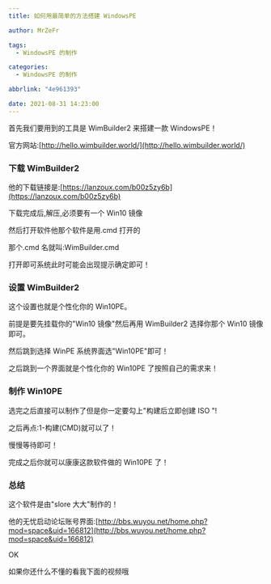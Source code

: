 ```yaml
---
title: 如何用最简单的方法搭建 WindowsPE

author: MrZeFr

tags:
  - WindowsPE 的制作

categories:
  - WindowsPE 的制作

abbrlink: "4e961393"

date: 2021-08-31 14:23:00
---
```


首先我们要用到的工具是 WimBuilder2 来搭建一款 WindowsPE！

官方网站:[http://hello.wimbuilder.world/](http://hello.wimbuilder.world/)

### 下载 WimBuilder2

他的下载链接是:[https://lanzoux.com/b00z5zy6b](https://lanzoux.com/b00z5zy6b)

下载完成后,解压,必须要有一个 Win10 镜像

然后打开软件他那个软件是用.cmd 打开的

那个.cmd 名就叫:WimBuilder.cmd

打开即可系统此时可能会出现提示确定即可！

### 设置 WimBuilder2

这个设置也就是个性化你的 Win10PE。

前提是要先挂载你的"Win10 镜像"然后再用 WimBuilder2 选择你那个 Win10 镜像即可。

然后跳到选择 WinPE 系统界面选"Win10PE"即可！

之后跳到一个界面就是个性化你的 Win10PE 了按照自己的需求来！

### 制作 Win10PE

选完之后直接可以制作了但是你一定要勾上"构建后立即创建 ISO "!

之后再点:1-构建(CMD)就可以了！

慢慢等待即可！

完成之后你就可以康康这款软件做的 Win10PE 了！

### 总结

这个软件是由"slore 大大"制作的！

他的无忧启动论坛账号界面:[http://bbs.wuyou.net/home.php?mod=space&uid=166812](http://bbs.wuyou.net/home.php?mod=space&uid=166812)

OK

如果你还什么不懂的看我下面的视频哦
